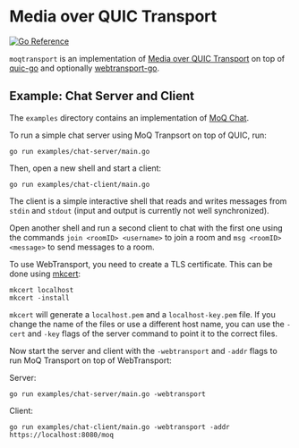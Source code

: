 # Media over QUIC Transport

[![Go Reference](https://pkg.go.dev/badge/github.com/mengelbart/moqtransport.svg)](https://pkg.go.dev/github.com/mengelbart/moqtransport)

`moqtransport` is an implementation of [Media over QUIC
Transport](https://datatracker.ietf.org/doc/draft-ietf-moq-transport/) on top of
[quic-go](https://github.com/quic-go/quic-go) and optionally
[webtransport-go](https://github.com/quic-go/webtransport-go/).

## Example: Chat Server and Client

The `examples` directory contains an implementation of [MoQ
Chat](https://afrind.github.io/draft-frindell-moq-chat/draft-frindell-moq-chat.html).

To run a simple chat server using MoQ Tranpsort on top of QUIC, run:

```shell
go run examples/chat-server/main.go
```

Then, open a new shell and start a client:

```shell
go run examples/chat-client/main.go
```

The client is a simple interactive shell that reads and writes messages from
`stdin` and `stdout` (input and output is currently not well synchronized).

Open another shell and run a second client to chat with the first one using the
commands `join <roomID> <username>` to join a room and `msg <roomID> <message>`
to send messages to a room.

To use WebTransport, you need to create a TLS certificate. This can be done
using [mkcert](https://github.com/FiloSottile/mkcert):

```shell
mkcert localhost
mkcert -install
```

`mkcert` will generate a `localhost.pem` and a `localhost-key.pem` file. If you
change the name of the files or use a different host name, you can use the
`-cert` and `-key` flags of the server command to point it to the correct files.

Now start the server and client with the `-webtransport` and `-addr` flags to
run MoQ Transport on top of WebTransport:

Server:

```shell
go run examples/chat-server/main.go -webtransport
```

Client:

```shell
go run examples/chat-client/main.go -webtransport -addr https://localhost:8080/moq
```

